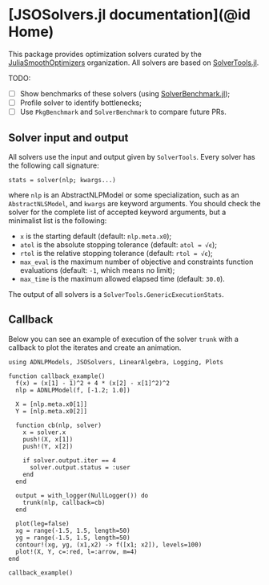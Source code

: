 # [JSOSolvers.jl documentation](@id Home)

This package provides optimization solvers curated by the
[JuliaSmoothOptimizers](https://juliasmoothoptimizers.github.io)
organization.
All solvers are based on [SolverTools.jl](https://github.com/JuliaSmoothOptimizers/SolverTools.jl).

TODO:
- [ ] Show benchmarks of these solvers (using
  [SolverBenchmark.jl](https://github.com/JuliaSmoothOptimizers/SolverBenchmark.jl));
- [ ] Profile solver to identify bottlenecks;
- [ ] Use `PkgBenchmark` and `SolverBenchmark` to compare future PRs.

## Solver input and output

All solvers use the input and output given by `SolverTools`. Every solver has the
following call signature:

```
stats = solver(nlp; kwargs...)
```

where `nlp` is an AbstractNLPModel or some specialization, such as an `AbstractNLSModel`, and `kwargs` are keyword arguments.
You should check the solver for the complete list of accepted keyword arguments, but a minimalist list is the following:

- `x` is the starting default (default: `nlp.meta.x0`);
- `atol` is the absolute stopping tolerance (default: `atol = √ϵ`);
- `rtol` is the relative stopping tolerance (default: `rtol = √ϵ`);
- `max_eval` is the maximum number of objective and constraints function evaluations (default: `-1`, which means no limit);
- `max_time` is the maximum allowed elapsed time (default: `30.0`).

The output of all solvers is a `SolverTools.GenericExecutionStats`.

## Callback

Below you can see an example of execution of the solver `trunk` with a callback to plot the iterates and create an animation.

```@example
using ADNLPModels, JSOSolvers, LinearAlgebra, Logging, Plots

function callback_example()
  f(x) = (x[1] - 1)^2 + 4 * (x[2] - x[1]^2)^2
  nlp = ADNLPModel(f, [-1.2; 1.0])

  X = [nlp.meta.x0[1]]
  Y = [nlp.meta.x0[2]]

  function cb(nlp, solver)
    x = solver.x
    push!(X, x[1])
    push!(Y, x[2])

    if solver.output.iter == 4
      solver.output.status = :user
    end
  end

  output = with_logger(NullLogger()) do
    trunk(nlp, callback=cb)
  end

  plot(leg=false)
  xg = range(-1.5, 1.5, length=50)
  yg = range(-1.5, 1.5, length=50)
  contour!(xg, yg, (x1,x2) -> f([x1; x2]), levels=100)
  plot!(X, Y, c=:red, l=:arrow, m=4)
end

callback_example()
```